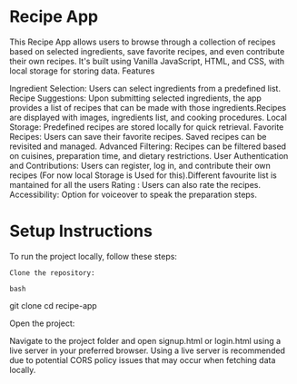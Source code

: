 # Recipe App

This Recipe App allows users to browse through a collection of recipes based on selected ingredients, save favorite recipes, and even contribute their own recipes. It's built using Vanilla JavaScript, HTML, and CSS, with local storage for storing data.
Features

Ingredient Selection:
    Users can select ingredients from a predefined list.
Recipe Suggestions:
    Upon submitting selected ingredients, the app provides a list of recipes that can be made with those ingredients.Recipes are displayed with images, ingredients list, and cooking procedures.
    Local Storage:
        Predefined recipes are stored locally for quick retrieval.
    Favorite Recipes:
        Users can save their favorite recipes.
        Saved recipes can be revisited and managed.
    Advanced Filtering:
        Recipes can be filtered based on cuisines, preparation time, and dietary restrictions.
    User Authentication and Contributions:
        Users can register, log in, and contribute their own recipes (For now local Storage is Used for this).Different favourite list is mantained for all the users
    Rating :
        Users can also rate the recipes.
    Accessibility:
        Option for voiceover to speak the preparation steps.

# Setup Instructions

To run the project locally, follow these steps:

    Clone the repository:

    bash

git clone <repository-url>
cd recipe-app

Open the project:

Navigate to the project folder and open signup.html or login.html using a live server in your preferred browser.
Using a live server is recommended due to potential CORS policy issues that may occur when fetching data locally.
